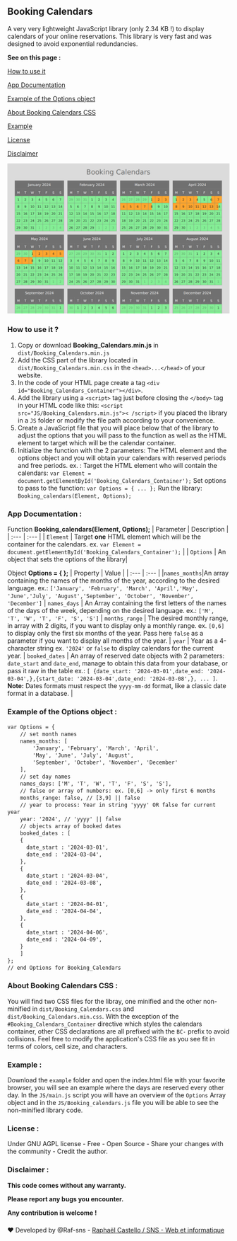 ## Booking Calendars
A very very lightweight JavaScript library (only 2.34 KB !) to display calendars of your online reservations.
This library is very fast and was designed to avoid exponential redundancies.

**See on this page :**

[How to use it](#how-to-use-it-)

[App Documentation](#app-documentation-)

[Example of the Options object](#example-of-the-options-object-)

[About Booking Calendars CSS](#about-booking-calendars-css-)

[Example](#example-)

[License](#license-)

[Disclaimer](#disclaimer-)


![Booking Calendars in action](/images/Screenshot_1.png)

### How to use it ?
1. Copy or download **Booking_Calendars.min.js** in `dist/Booking_Calendars.min.js`
2. Add the CSS part of the library located in `dist/Booking_Calendars.min.css` in the `<head>...</head>` of your website.
3. In the code of your HTML page create a tag `<div id="Booking_Calendars_Container"></div>`.
4. Add the library using a `<script>` tag just before closing the `</body>` tag in your HTML code like this: `<script src="JS/Booking_Calendars.min.js">< /script>` if you placed the library in a `JS` folder or modify the file path according to your convenience.
5. Create a JavaScript file that you will place below that of the library to adjust the options that you will pass to the function as well as the HTML element to target which will be the calendar container.
6. Initialize the function with the 2 parameters: The HTML element and the options object and you will obtain your calendars with reserved periods and free periods.
 ex. :
Target the HTML element who will contain the calendars:
 `var Element = document.getElementById('Booking_Calendars_Container');`
 Set options to pass to the function:
`var Options = { ... };`
Run the library:
`Booking_calendars(Element, Options);`

### App Documentation :

Function **Booking_calendars(Element, Options);**
| Parameter | Description |
| :--- | :--- |
| `Element` | Target **one** HTML element which will be the container for the calendars. ex. `var Element = document.getElementById('Booking_Calendars_Container');`  |
| `Options` | An object that sets the options of the library|

Object **Options = { };**
| Property | Value |
| :--- | :--- |
|`names_months`|An array containing the names of the months of the year, according to the desired language. ex.: `['January', 'February', 'March', 'April','May', 'June','July', 'August','September', 'October', 'November', 'December']` |
`names_days` | An Array containing the first letters of the names of the days of the week, depending on the desired language. ex.: `['M', 'T', 'W', 'T', 'F', 'S', 'S']` |
`months_range` | The desired monthly range, in array with 2 digits, if you want to display only a monthly range. ex. `[0,6]` to display only the first six months of the year. Pass here `false` as a parameter if you want to display all months of the year. |
`year` | Year as a 4-character string ex. `'2024'` or `false` to display calendars for the current year. |
`booked_dates` | An array of reserved date objects with 2 parameters: `date_start` and `date_end`, manage to obtain this data from your database, or pass it raw in the table ex.: `[ {date_start: '2024-03-01',date_end: '2024-03-04',},{start_date: '2024-03-04',date_end: '2024-03-08',}, ... ]`. **Note:** Dates formats must respect the `yyyy-mm-dd` format, like a classic date format in a database. |

### Example of the Options object :
```
var Options = {
    // set month names
	names_months: [
		'January', 'February', 'March', 'April',
		'May', 'June', 'July', 'August',
		'September', 'October', 'November', 'December'
	],
	// set day names
	names_days: ['M', 'T', 'W', 'T', 'F', 'S', 'S'],
	// false or array of numbers: ex. [0,6] -> only first 6 months
	months_range: false, // [3,9] || false
	// year to process: Year in string 'yyyy' OR false for current year
	year: '2024', // 'yyyy' || false
	// objects array of booked dates
	booked_dates : [
    {
      date_start : '2024-03-01',
      date_end : '2024-03-04',
    },
    {
      date_start : '2024-03-04',
      date_end : '2024-03-08',
    },
    {
      date_start : '2024-04-01',
      date_end : '2024-04-04',
    },
    {
      date_start : '2024-04-06',
      date_end : '2024-04-09',
    }
    ]
};
// end Options for Booking_Calendars
```
### About Booking Calendars CSS :

You will find two CSS files for the libray, one minified and the other non-minified in `dist/Booking_Calendars.css` and `dist/Booking_Calendars.min.css`.
With the exception of the `#Booking_Calendars_Container` directive which styles the calendars container, other CSS declarations are all prefixed with the `BC-` prefix to avoid collisions.
Feel free to modify the application's CSS file as you see fit in terms of colors, cell size, and characters.

### Example :

Download the `example` folder and open the index.html file with your favorite browser, you will see an example where the days are reserved every other day.
In the `JS/main.js` script you will have an overview of the `Options` Array object and in the `JS/Booking_calendars.js` file you will be able to see the non-minified library code.

### License :

Under GNU AGPL license - Free - Open Source - Share your changes with the community - Credit the author.

### Disclaimer :

**This code comes without any warranty.**

**Please report any bugs you encounter.**

**Any contribution is welcome !**

###

❤ Developed by @Raf-sns - [Raphaël Castello / SNS - Web et informatique](https://sns.pm)

